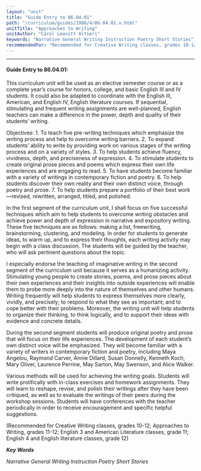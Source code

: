 ```yaml
---
layout: "unit"
title: "Guide Entry to 86.04.01"
path: "/curriculum/guides/1986/4/86.04.01.x.html"
unitTitle: "Approaches to Writing"
unitAuthor: "Carol Leavitt Altieri"
keywords: "Narrative General Writing Instruction Poetry Short Stories"
recommendedFor: "Recommended for Creative Writing classes, grades 10-12; Approaches to Writing, grades 11-12; English 3 and American Literature classes, grade 11; English 4 and English literature classes, grade 12"
---
```

<body>
<hr/>
 <h4>
  Guide Entry to 86.04.01:
 </h4>
 This curriculum unit will be used as an elective semester course or as a complete year’s course for honors, college, and basic English III and IV students. It could also be adapted to coordinate with the English III, American, and English IV, English literature courses. If sequential, stimulating and frequent writing assignments are well-planned, English teachers can make a difference in the power, depth and quality of their students’ writing.
 <p>
  Objectives: 1. To teach five pre-writing techniques which emphasize the writing process and help to overcome writing barriers. 2. To expand students’ ability to write by providing work on various stages of the writing process and on a variety of styles. 3. To help students achieve fluency, vividness, depth, and preciseness of expression. 4. To stimulate students to create original prose pieces and poems which express their own life experiences and are engaging to read. 5. To have students become familiar with a variety of writings in contemporary fiction and poetry. 6. To help students discover their own reality and their own distinct voice, through poetry and prose. 7. To help students prepare a portfolio of their best work—revised, rewritten, arranged, titled, and polished.
 </p>
 <p>
  In the first segment of the curriculum unit, I shall focus on five successful techniques which aim to help students to overcome writing obstacles and achieve power and depth of expression in narrative and expository writing. These five techniques are as follows: making a list, freewriting, brainstorming, clustering, and modeling. In order for students to generate ideas, to warm up, and to express their thoughts, each writing activity may begin with a class discussion. The students will be guided by the teacher, who will ask pertinent questions about the topic.
 </p>
 <p>
  I especially endorse the teaching of imaginative writing in the second segment of the curriculum unit because it serves as a humanizing activity. Stimulating young people to create stories, poems, and prose pieces about their own experiences and their insights into outside experiences will enable them to probe more deeply into the nature of themselves and other humans. Writing frequently will help students to express themselves more clearly, vividly, and precisely; to respond to what they see as important; and to cope better with their problems. Moreover, the writing unit will help students to organize their thinking, to think logically, and to support their ideas with evidence and concrete details.
 </p>
 <p>
  During the second segment students will produce original poetry and prose that will focus on their life experiences. The development of each student’s own distinct voice will be emphasized. They will become familiar with a variety of writers in contemporary fiction and poetry, including Maya Angelou, Raymond Carver, Annie Dillard, Susan Donnelly, Kenneth Koch, Mary Oliver, Laurence Perrine, May Sarton, May Swenson, and Alice Walker.
 </p>
 <p>
  Various methods will be used for achieving the writing goals. Students will write prolifically with in-class exercises and homework assignments. They will learn to reshape, revise, and polish their writings after they have been critiqued, as well as to evaluate the writings of their peers during the workshop sessions. Students will have conferences with the teacher periodically in order to receive encouragement and specific helpful suggestions.
 </p>
 <p>
  (Recommended for Creative Writing classes, grades 10-12; Approaches to Writing, grades 11-12; English 3 and American Literature classes, grade 11; English 4 and English literature classes, grade 12)
 </p>
<p>
  <b>
   <i>
    Key Words
   </i>
  </b>
  <br/>
 </p>
 <p>
  <i>
   Narrative General Writing Instruction Poetry Short Stories
  </i>
 </p>

</body>